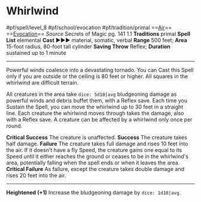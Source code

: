 # Whirlwind
#pf/spell/level_8 #pf/school/evocation #pf/tradition/primal
==[Air](../../../Traits/Air.md)== ==[Evocation](../../../Traits/Evocation.md)==
*Source* Secrets of Magic pg. 141 1.1
**Traditions** primal
**Spell List** elemental
**Cast** ►►► material, somatic, verbal
**Range** 500 feet; **Area** 15-foot radius, 80-foot tall cylinder
**Saving Throw** Reflex; **Duration** sustained up to 1 minute

---
Powerful winds coalesce into a devastating tornado. You can Cast this Spell only if you are outside or the ceiling is 80 feet or higher. All squares in the whirlwind are difficult terrain.

All creatures in the area take `dice: 5d10|avg` bludgeoning damage as powerful winds and debris buffet them, with a Reflex save. Each time you Sustain the Spell, you can move the whirlwind up to 30 feet in a straight line. Each creature the whirlwind moves through takes the damage, also with a Reflex save. A creature can be affected by a whirlwind only once per round.

**Critical Success** The creature is unaffected.
**Success** The creature takes half damage.
**Failure** The creature takes full damage and rises 10 feet into the air. If it doesn't have a fly Speed, the creature gains one equal to its Speed until it either reaches the ground or ceases to be in the whirlwind's area, potentially falling when the spell ends or when it leaves the area.
**Critical Failure** As failure, except the creature takes double damage and rises 20 feet into the air.

<hr>

**Heightened (+1)** Increase the bludgeoning damage by `dice: 1d10|avg`.